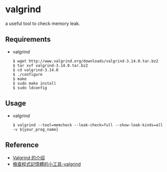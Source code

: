 # valgrind

a useful tool to check memory leak.

## Requirements

- valgrind

  ```shell
  $ wget http://www.valgrind.org/downloads/valgrind-3.14.0.tar.bz2
  $ tar xvf valgrind-3.14.0.tar.bz2
  $ cd valgrind-3.14.0
  $ ./configure
  $ make
  $ sudo make install
  $ sudo ldconfig
  ```

## Usage

- valgrind
  ```console
  $ valgrind --tool=memcheck --leak-check=full --show-leak-kinds=all  -v ${your_prog_name}
  ```

## Reference

- [Valgrind 的介绍](http://senlinzhan.github.io/2017/12/31/valgrind/)
- [檢查程式記憶體的小工具-valgrind](http://daydreamer.idv.tw/rewrite.php/read-18.html)
